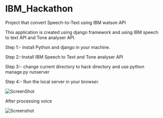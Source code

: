 # IBM_Hackathon
Project that convert Speech-to-Text using IBM watson API

This application is created using django framework and using IBM speech to text API and Tone analyser API.

Step 1:- Install Python and django in your machine.

Step 2:-Install IBM Speech to Text and Tone analyser API

Step 3:- change current directory to hack directory and use python manage.py runserver

Step 4:- Run the local server in your browser.






![ScreenShot](https://preview.ibb.co/nCsUfS/Screenshot_from_2018_03_09_22_42_06.png)

After processing voice

![Screenshot](https://preview.ibb.co/fNcjEn/Screenshot_from_2018_03_09_22_43_00.png)
